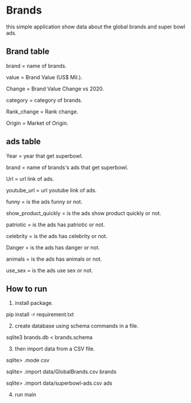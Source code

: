 # Brands

this simple application show data about the global brands and super bowl ads.


## Brand table

brand = name of brands.

value = Brand Value (US$ Mil.).

Change = Brand Value Change vs 2020.

category = category of brands.

Rank_change = Rank change.

Origin = Market of Origin.


## ads table

Year = year that get superbowl.

brand = name of brands's ads that get superbowl.

Url = url link of ads.

youtube_url = url youtube link of ads.

funny  = is the ads funny or not.

show_product_quickly = is the ads show product quickly or not.

patriotic = is the ads has patriotic or not.

celebrity = is the ads has celebrity or not.

Danger = is the ads has danger or not.

animals = is the ads has animals or not.

use_sex = is the ads use sex or not.


## How to run

1. install package.

pip install -r requirement.txt

2. create database using schema commands in a file.

sqlite3 brands.db < brands.schema

3. then import data from a CSV file.

sqlite> .mode csv

sqlite> .import data/GlobalBrands.csv brands

sqlite> .import data/superbowl-ads.csv ads

4. run main